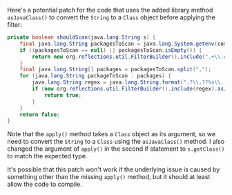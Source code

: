 Here's a potential patch for the code that uses the added library method `asJavaClass()` to convert the `String` to a `Class` object before applying the filter:
```java
private boolean shouldScan(java.lang.String s) {
    final java.lang.String packagesToScan = java.lang.System.getenv(com.thoughtworks.gauge.GaugeConstant.PACKAGE_TO_SCAN);
    if ((packagesToScan == null) || packagesToScan.isEmpty()) {
        return new org.reflections.util.FilterBuilder().include(".+\\.class").asJavaClass().apply(s);
    }
    final java.lang.String[] packages = packagesToScan.split(",");
    for (java.lang.String packageToScan : packages) {
        java.lang.String regex = java.lang.String.format(".?\\.??%s\\..+\\.class", packageToScan);
        if (new org.reflections.util.FilterBuilder().include(regex).asJavaClass().apply(s.getClass())) {
            return true;
        }
    }
    return false;
}
```
Note that the `apply()` method takes a `Class` object as its argument, so we need to convert the `String` to a `Class` using the `asJavaClass()` method. I also changed the argument of `apply()` in the second if statement to `s.getClass()` to match the expected type.

It's possible that this patch won't work if the underlying issue is caused by something other than the missing `apply()` method, but it should at least allow the code to compile.